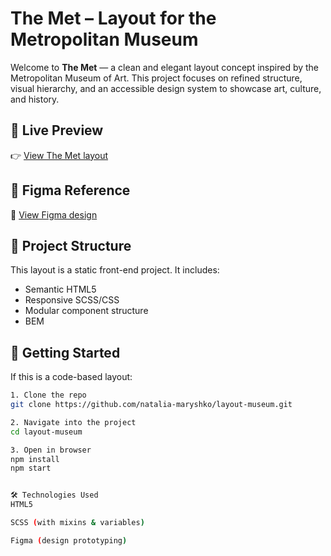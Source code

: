 # The Met – Layout for the Metropolitan Museum

Welcome to **The Met** — a clean and elegant layout concept inspired by the Metropolitan Museum of Art. This project focuses on refined structure, visual hierarchy, and an accessible design system to showcase art, culture, and history.

## 🔗 Live Preview

👉 [View The Met layout](https://natalia-maryshko.github.io/layout-museum/)

## 🎨 Figma Reference

📎 [View Figma design](https://www.figma.com/design/lSR1m42L9YwzQwzzxKwHpw/THE-MET?node-id=8590-29&p=f&t=IUnwoRwzzUin0THP-0)

## 🧱 Project Structure

This layout is a static front-end project. It includes:

- Semantic HTML5
- Responsive SCSS/CSS
- Modular component structure
- BEM

## 🚀 Getting Started

If this is a code-based layout:

```bash
1. Clone the repo
git clone https://github.com/natalia-maryshko/layout-museum.git

2. Navigate into the project
cd layout-museum

3. Open in browser
npm install
npm start


🛠️ Technologies Used
HTML5

SCSS (with mixins & variables)

Figma (design prototyping)
